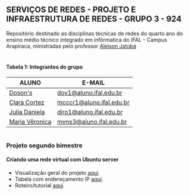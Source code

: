 ## SERVIÇOS DE REDES - PROJETO E INFRAESTRUTURA DE REDES - GRUPO 3 - 924

Repositório destinado as disciplinas técnicas de redes do quarto ano do ensino médio técnico integrado em infórmatica do IFAL - Campus Arapiraca, ministradas pelo professor [Alelson Jatobá](https://github.com/alaelson)

# 

#### Tabela 1: Integrantes do grupo
 
|                    ALUNO                          |          E-MAIL          |
|---------------------------------------------------|--------------------------|
|[Doson's](https://github.com/dosonsvitor)          | dov1@aluno.ifal.edu.br   | 
|[Clara Cortez](https://github.com/claracortez1)    | mcccr1@aluno.ifal.edu.br | 
|[Julia Daniela](https://github.com/julliaoliveira) | djro1@aluno.ifal.edu.br  | 
|[Maria Vêronica](https://github.com/m-veronica-n)  | mvns3@aluno.ifal.edu.br  |

# 

### Projeto segundo bimestre 
#### Criando uma rede virtual com Ubuntu server
- Visualização geral do projeto [aqui](https://github.com/DosonsVitor/prir-projeto/blob/main/projeto-2b/README.md).
- Tabela com endereçamento IP [aqui](https://github.com/DosonsVitor/prir-projeto/blob/main/projeto-2b/pre-definicoes.md).
- Roteiro/tutorial [aqui](https://github.com/DosonsVitor/prir-projeto/blob/main/projeto-2b/roteiro.md)

#
